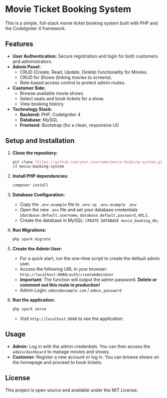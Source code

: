 # Movie Ticket Booking System

This is a simple, full-stack movie ticket booking system built with PHP and the CodeIgniter 4 framework.

## Features

- **User Authentication:** Secure registration and login for both customers and administrators.
- **Admin Panel:**
    - CRUD (Create, Read, Update, Delete) functionality for Movies.
    - CRUD for Shows (linking movies to screens).
    - Role-based access control to protect admin routes.
- **Customer Side:**
    - Browse available movie shows.
    - Select seats and book tickets for a show.
    - View booking history.
- **Technology Stack:**
    - **Backend:** PHP, CodeIgniter 4
    - **Database:** MySQL
    - **Frontend:** Bootstrap (for a clean, responsive UI)

## Setup and Installation

1.  **Clone the repository:**
    ```bash
    git clone [https://github.com/your-username/movie-booking-system.git](https://github.com/your-username/movie-booking-system.git)
    cd movie-booking-system
    ```

2.  **Install PHP dependencies:**
    ```bash
    composer install
    ```

3.  **Database Configuration:**
    -   Copy the `.env.example` file to `.env`: `cp .env.example .env`
    -   Open the new `.env` file and set your database credentials (`database.default.username`, `database.default.password`, etc.).
    -   Create the database in MySQL: `CREATE DATABASE movie_booking_db;`

4.  **Run Migrations:**
    ```bash
    php spark migrate
    ```

5.  **Create the Admin User:**
    -   For a quick start, run the one-time script to create the default admin user.
    -   Access the following URL in your browser: `http://localhost:8080/auth/createAdminUser`
    -   **Important:** The function will output the admin password. **Delete or comment out this route in production!**
    -   Admin Login: `admin@example.com` / `admin_password`

6.  **Run the application:**
    ```bash
    php spark serve
    ```
    -   Visit `http://localhost:8080` to see the application.

## Usage

-   **Admin:** Log in with the admin credentials. You can then access the `admin/dashboard` to manage movies and shows.
-   **Customer:** Register a new account or log in. You can browse shows on the homepage and proceed to book tickets.

## License

This project is open source and available under the MIT License.